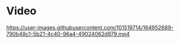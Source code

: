 # Video
https://user-images.githubusercontent.com/101519714/164952689-790b48c1-5b21-4c40-96a4-49024062d979.mp4

